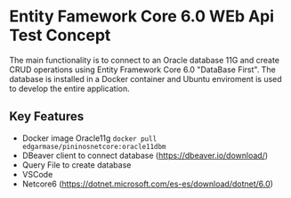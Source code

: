 # Entity Famework Core 6.0 WEb Api Test Concept
The main functionality is to connect to an Oracle database 11G and create CRUD operations using Entity Framework Core 6.0 "DataBase First". The database is installed in a Docker container and Ubuntu enviroment is used to develop the entire application. 

## Key Features

* Docker image Oracle11g `docker pull edgarmase/pininosnetcore:oracle11dbm`
* DBeaver client to connect database (https://dbeaver.io/download/) 
* Query File to create database
* VSCode
* Netcore6 (https://dotnet.microsoft.com/es-es/download/dotnet/6.0)

